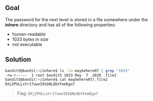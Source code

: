 ## Goal
The password for the next level is stored in a file somewhere under the **inhere** directory and has all of the following properties:
- human-readable
- 1033 bytes in size
- not executable

## Solution
```bash
bandit5@bandit:~/inhere$ ls -la maybehere07 | grep "1033"
-rw-r-----  1 root bandit5 1033 May  7  2020 .file2
bandit5@bandit:~/inhere$ cat maybehere07/.file2
DXjZPULLxYr17uwoI01bNLQbtFemEgo7
```
> Flag: `DXjZPULLxYr17uwoI01bNLQbtFemEgo7`
